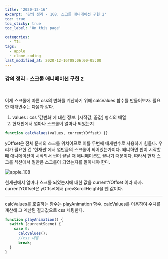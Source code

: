 ```yaml
---
title: '2020-12-16'
excerpt: '강의 정리 - 108. 스크롤 애니메이션 구현 2'
toc: true
toc_sticky: true
toc_label: 'On this page'

categories:
  - TIL
tags:
  - apple
  - clone-coding
last_modified_at: 2020-12-16T08:06:00-05:00
---
```


### 강의 정리 - 스크롤 애니메이션 구현 2

<br />

이제 스크롤에 따른 css의 변화를 계산하기 위해 calcValues 함수를 만들어보자. 필요한 매개변수는 다음과 같다.

1. values : css '값변화'에 대한 정보. [시작값, 끝값] 형식의 배열
2. 현재씬에서 얼마나 스크롤이 얼마나 되었는지

```javascript
function calcValues(values, currentYOffset) {}
```

yOffset은 전체 문서의 스크롤 위치이므로 이를 두번째 매개변수로 사용하기 힘들다. 우리가 필요한 건 '현재씬'에서 얼만큼의 스크롤이 되어있는가이다. 왜냐하면 씬이 시작할 때 애니메이션이 시작되서 씬이 끝날 때 애니메이션도 끝나기 때문이다. 따라서 현재 스크롤 섹션에서 얼만큼 스크롤이 되었는지를 알아내야 한다.

![apple_108](https://user-images.githubusercontent.com/75867748/102371526-9d1cfe00-4001-11eb-933c-34b8043ec8d3.png)

현재씬에서 얼마나 스크롤 되었는지에 대한 값을 currentYOffset 이라 하자. currentYOffset은 yOffset에서 prevScrollHeight을 뺀 값이다.
<br />

---

calcValues를 호출하는 함수는 playAnimation 함수. calcValues를 이용하여 수치를 계산해 그 계산된 결과값으로 css 세팅한다.

```javascript
function playAnimation() {
  switch (currentScene) {
    case 0:
      calcValues();
      //css 내용
      break;
  }
}
```
